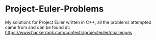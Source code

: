# Project-Euler-Problems
My solutions for Project Euler written in C++, all the problems attempted came from and can be found at: https://www.hackerrank.com/contests/projecteuler/challenges
